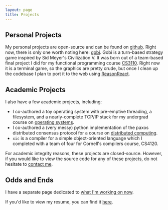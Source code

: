 ```yaml
---
layout: page
title: Projects
---
```


## Personal Projects

My personal projects are open-source and can be found on
[github](https://github.com/dudelson/).
Right now, there is only one worth noting here:
[gobi](https://github.com/JordanGreissman/gobi).
Gobi is a turn-based strategy game inspired by Sid Meyer's Civilization V. It
was born out of a team-based final project I did for my functional programming
course [CS3110](http://www.cs.cornell.edu/courses/cs3110/2016fa/).
Right now it is a terminal game, so the graphics are pretty
crude, but once I clean up the codebase I plan to port it to the web using
[ReasonReact](https://reasonml.github.io/reason-react/en/).

## Academic Projects

I also have a few academic projects, including:

- I co-authored a toy operating system with pre-emptive threading, a filesystem,
  and a nearly-complete TCP/IP stack for my undergrad course on
  [operating systems](http://www.cs.cornell.edu/courses/cs4410/2016sp/index.php).
- I co-authored a (very messy) python implementation of the paxos
  distributed consensus protocol for a course on
  [distributed computing](http://www.cs.cornell.edu/courses/cs5414/2017fa/).
- `xic` is a compiler for a simple object-oriented language which I completed
  with a team of four for Cornell's compilers course, CS4120.

For academic integrity reasons, these projects are closed-source. However, if
you would like to view the source code for any of these projects, do not
hesitate to [contact me](/contact).

## Odds and Ends

I have a separate page dedicated to
[what I'm working on now](/now).

If you'd like to view my resume, you can find it [here](/static/content/resume.pdf).
